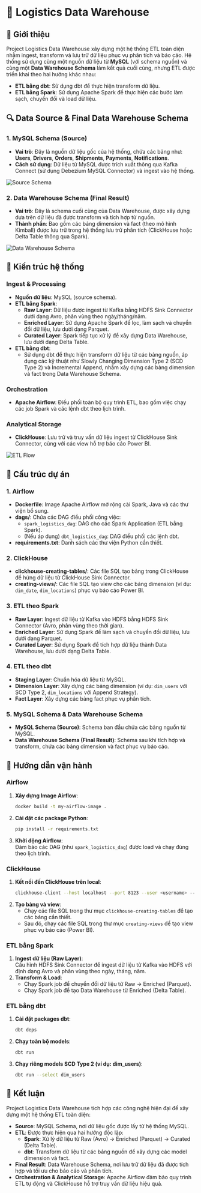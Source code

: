 # 📄 Logistics Data Warehouse

## 📖 Giới thiệu

Project Logistics Data Warehouse xây dựng một hệ thống ETL toàn diện nhằm ingest, transform và lưu trữ dữ liệu phục vụ phân tích và báo cáo. Hệ thống sử dụng cùng một nguồn dữ liệu từ **MySQL** (với schema nguồn) và cùng một **Data Warehouse Schema** làm kết quả cuối cùng, nhưng ETL được triển khai theo hai hướng khác nhau:
- **ETL bằng dbt**: Sử dụng dbt để thực hiện transform dữ liệu.
- **ETL bằng Spark**: Sử dụng Apache Spark để thực hiện các bước làm sạch, chuyển đổi và load dữ liệu.

## 🔍 Data Source & Final Data Warehouse Schema

### 1. MySQL Schema (Source)
- **Vai trò**: Đây là nguồn dữ liệu gốc của hệ thống, chứa các bảng như: **Users**, **Drivers**, **Orders**, **Shipments**, **Payments**, **Notifications**.
- **Cách sử dụng**: Dữ liệu từ MySQL được trích xuất thông qua Kafka Connect (sử dụng Debezium MySQL Connector) và ingest vào hệ thống.

![Source Schema](source_schema.png)

### 2. Data Warehouse Schema (Final Result)
- **Vai trò**: Đây là schema cuối cùng của Data Warehouse, được xây dựng dựa trên dữ liệu đã được transform và tích hợp từ nguồn.
- **Thành phần**: Bao gồm các bảng dimension và fact (theo mô hình Kimball) được lưu trữ trong hệ thống lưu trữ phân tích (ClickHouse hoặc Delta Table thông qua Spark).

![Data Warehouse Schema](data_warehouse_schema.png)

## 🔄 Kiến trúc hệ thống

### Ingest & Processing
- **Nguồn dữ liệu**: MySQL (source schema).
- **ETL bằng Spark**:
  - **Raw Layer**: Dữ liệu được ingest từ Kafka bằng HDFS Sink Connector dưới dạng Avro, phân vùng theo ngày/tháng/năm.
  - **Enriched Layer**: Sử dụng Apache Spark để lọc, làm sạch và chuyển đổi dữ liệu, lưu dưới dạng Parquet.
  - **Curated Layer**: Spark tiếp tục xử lý để xây dựng Data Warehouse, lưu dưới dạng Delta Table.
- **ETL bằng dbt**:
  - Sử dụng dbt để thực hiện transform dữ liệu từ các bảng nguồn, áp dụng các kỹ thuật như Slowly Changing Dimension Type 2 (SCD Type 2) và Incremental Append, nhằm xây dựng các bảng dimension và fact trong Data Warehouse Schema.

### Orchestration
- **Apache Airflow**: Điều phối toàn bộ quy trình ETL, bao gồm việc chạy các job Spark và các lệnh dbt theo lịch trình.

### Analytical Storage
- **ClickHouse**: Lưu trữ và truy vấn dữ liệu ingest từ ClickHouse Sink Connector, cùng với các view hỗ trợ báo cáo Power BI.

![ETL Flow](etl_flow.svg)

## 📂 Cấu trúc dự án

### 1. Airflow
- **Dockerfile**: Image Apache Airflow mở rộng cài Spark, Java và các thư viện bổ sung.
- **dags/**: Chứa các DAG điều phối công việc:
  - `spark_logistics_dag`: DAG cho các Spark Application (ETL bằng Spark).
  - (Nếu áp dụng) `dbt_logistics_dag`: DAG điều phối các lệnh dbt.
- **requirements.txt**: Danh sách các thư viện Python cần thiết.

### 2. ClickHouse
- **clickhouse-creating-tables/**: Các file SQL tạo bảng trong ClickHouse để hứng dữ liệu từ ClickHouse Sink Connector.
- **creating-views/**: Các file SQL tạo view cho các bảng dimension (ví dụ: `dim_date`, `dim_locations`) phục vụ báo cáo Power BI.

### 3. ETL theo Spark
- **Raw Layer**: Ingest dữ liệu từ Kafka vào HDFS bằng HDFS Sink Connector (Avro, phân vùng theo thời gian).
- **Enriched Layer**: Sử dụng Spark để làm sạch và chuyển đổi dữ liệu, lưu dưới dạng Parquet.
- **Curated Layer**: Sử dụng Spark để tích hợp dữ liệu thành Data Warehouse, lưu dưới dạng Delta Table.

### 4. ETL theo dbt
- **Staging Layer**: Chuẩn hóa dữ liệu từ MySQL.
- **Dimension Layer**: Xây dựng các bảng dimension (ví dụ: `dim_users` với SCD Type 2, `dim_locations` với Append Strategy).
- **Fact Layer**: Xây dựng các bảng fact phục vụ phân tích.

### 5. MySQL Schema & Data Warehouse Schema
- **MySQL Schema (Source)**: Schema ban đầu chứa các bảng nguồn từ MySQL.
- **Data Warehouse Schema (Final Result)**: Schema sau khi tích hợp và transform, chứa các bảng dimension và fact phục vụ báo cáo.

## 🚀 Hướng dẫn vận hành

### Airflow
1. **Xây dựng Image Airflow**:  
   ```bash
   docker build -t my-airflow-image .
   ```
2. **Cài đặt các package Python**:
   ```bash
   pip install -r requirements.txt
   ```
3. **Khởi động Airflow**:  
   Đảm bảo các DAG (như `spark_logistics_dag`) được load và chạy đúng theo lịch trình.

### ClickHouse
1. **Kết nối đến ClickHouse trên local**:
   ```bash
   clickhouse-client --host localhost --port 8123 --user <username> --password <password>
   ```
2. **Tạo bảng và view**:
   - Chạy các file SQL trong thư mục `clickhouse-creating-tables` để tạo các bảng cần thiết.
   - Sau đó, chạy các file SQL trong thư mục `creating-views` để tạo view phục vụ báo cáo (Power BI).

### ETL bằng Spark
1. **Ingest dữ liệu (Raw Layer)**:  
   Cấu hình HDFS Sink Connector để ingest dữ liệu từ Kafka vào HDFS với định dạng Avro và phân vùng theo ngày, tháng, năm.
2. **Transform & Load**:
   - Chạy Spark job để chuyển đổi dữ liệu từ Raw → Enriched (Parquet).
   - Chạy Spark job để tạo Data Warehouse từ Enriched (Delta Table).

### ETL bằng dbt
1. **Cài đặt packages dbt**:
   ```bash
   dbt deps
   ```
2. **Chạy toàn bộ models**:
   ```bash
   dbt run
   ```
3. **Chạy riêng models SCD Type 2 (ví dụ: dim_users)**:
   ```bash
   dbt run --select dim_users
   ```

## 📌 Kết luận

Project Logistics Data Warehouse tích hợp các công nghệ hiện đại để xây dựng một hệ thống ETL toàn diện:
- **Source**: MySQL Schema, nơi dữ liệu gốc được lấy từ hệ thống MySQL.
- **ETL**: Được thực hiện qua hai hướng độc lập:
  - **Spark**: Xử lý dữ liệu từ Raw (Avro) → Enriched (Parquet) → Curated (Delta Table).
  - **dbt**: Transform dữ liệu từ các bảng nguồn để xây dựng các model dimension và fact.
- **Final Result**: Data Warehouse Schema, nơi lưu trữ dữ liệu đã được tích hợp và tối ưu cho báo cáo và phân tích.
- **Orchestration & Analytical Storage**: Apache Airflow đảm bảo quy trình ETL tự động và ClickHouse hỗ trợ truy vấn dữ liệu hiệu quả.
